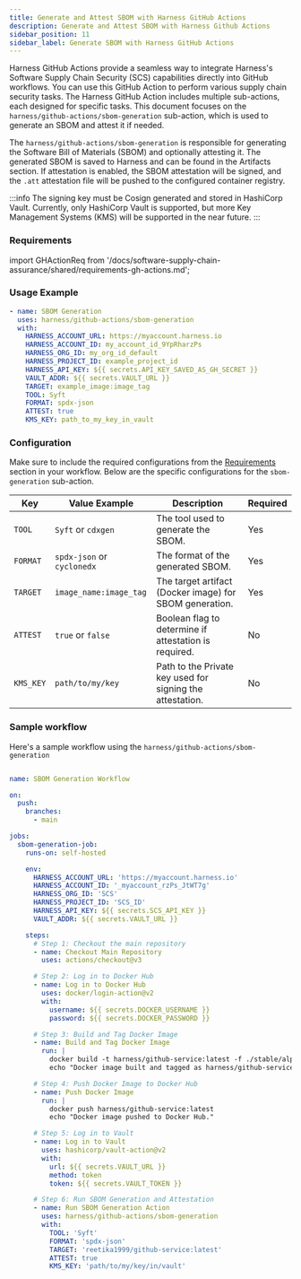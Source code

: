 ```yaml
---
title: Generate and Attest SBOM with Harness GitHub Actions
description: Generate and Attest SBOM with Harness Github Actions
sidebar_position: 11
sidebar_label: Generate SBOM with Harness GitHub Actions
---
```


Harness GitHub Actions provide a seamless way to integrate Harness's Software Supply Chain Security (SCS) capabilities directly into GitHub workflows. You can use this GitHub Action to perform various supply chain security tasks. 
The Harness GitHub Action includes multiple sub-actions, each designed for specific tasks. This document focuses on the `harness/github-actions/sbom-generation` sub-action, which is used to generate an SBOM and attest it if needed.

The `harness/github-actions/sbom-generation` is responsible for generating the Software Bill of Materials (SBOM) and optionally attesting it. The generated SBOM is saved to Harness and can be found in the Artifacts section. If attestation is enabled, the SBOM attestation will be signed, and the `.att` attestation file will be pushed to the configured container registry.

:::info
The signing key must be Cosign generated and stored in HashiCorp Vault. Currently, only HashiCorp Vault is supported, but more Key Management Systems (KMS) will be supported in the near future.
:::

### Requirements

import GHActionReq from '/docs/software-supply-chain-assurance/shared/requirements-gh-actions.md';

<GHActionReq />

### Usage Example

```yaml
- name: SBOM Generation
  uses: harness/github-actions/sbom-generation
  with:
    HARNESS_ACCOUNT_URL: https://myaccount.harness.io
    HARNESS_ACCOUNT_ID: my_account_id_9YpRharzPs
    HARNESS_ORG_ID: my_org_id_default
    HARNESS_PROJECT_ID: example_project_id
    HARNESS_API_KEY: ${{ secrets.API_KEY_SAVED_AS_GH_SECRET }}
    VAULT_ADDR: ${{ secrets.VAULT_URL }}
    TARGET: example_image:image_tag
    TOOL: Syft
    FORMAT: spdx-json
    ATTEST: true
    KMS_KEY: path_to_my_key_in_vault
```

### Configuration

Make sure to include the required configurations from the [Requirements](#requirements) section in your workflow. Below are the specific configurations for the `sbom-generation` sub-action.

| **Key**         | **Value Example**       | **Description**                                            | **Required** |
|-----------------|-------------------------|------------------------------------------------------------|-------------|
| `TOOL`         | `Syft` or `cdxgen`        | The tool used to generate the SBOM.                        | Yes         |
| `FORMAT`       | `spdx-json` or `cyclonedx`| The format of the generated SBOM.                          | Yes         |
| `TARGET`       | `image_name:image_tag`  | The target artifact (Docker image) for SBOM generation.    | Yes         |
| `ATTEST`       | `true` or `false`         | Boolean flag to determine if attestation is required.      | No          |
| `KMS_KEY`      | `path/to/my/key`        | Path to the Private key used for signing the attestation.          | No          |

### Sample workflow

Here's a sample workflow using the `harness/github-actions/sbom-generation`

```yaml

name: SBOM Generation Workflow

on:
  push:
    branches:
      - main

jobs:
  sbom-generation-job:
    runs-on: self-hosted

    env:
      HARNESS_ACCOUNT_URL: 'https://myaccount.harness.io'
      HARNESS_ACCOUNT_ID: '_myaccount_rzPs_JtWT7g'
      HARNESS_ORG_ID: 'SCS'
      HARNESS_PROJECT_ID: 'SCS_ID'
      HARNESS_API_KEY: ${{ secrets.SCS_API_KEY }}
      VAULT_ADDR: ${{ secrets.VAULT_URL }}

    steps:
      # Step 1: Checkout the main repository
      - name: Checkout Main Repository
        uses: actions/checkout@v3

      # Step 2: Log in to Docker Hub
      - name: Log in to Docker Hub
        uses: docker/login-action@v2
        with:
          username: ${{ secrets.DOCKER_USERNAME }}
          password: ${{ secrets.DOCKER_PASSWORD }}

      # Step 3: Build and Tag Docker Image
      - name: Build and Tag Docker Image
        run: |
          docker build -t harness/github-service:latest -f ./stable/alpine/Dockerfile .
          echo "Docker image built and tagged as harness/github-service:latest."

      # Step 4: Push Docker Image to Docker Hub
      - name: Push Docker Image
        run: |
          docker push harness/github-service:latest
          echo "Docker image pushed to Docker Hub."

      # Step 5: Log in to Vault
      - name: Log in to Vault
        uses: hashicorp/vault-action@v2
        with:
          url: ${{ secrets.VAULT_URL }}
          method: token
          token: ${{ secrets.VAULT_TOKEN }}

      # Step 6: Run SBOM Generation and Attestation
      - name: Run SBOM Generation Action
        uses: harness/github-actions/sbom-generation
        with:
          TOOL: 'Syft'
          FORMAT: 'spdx-json'
          TARGET: 'reetika1999/github-service:latest'
          ATTEST: true
          KMS_KEY: 'path/to/my/key/in/vault'


```